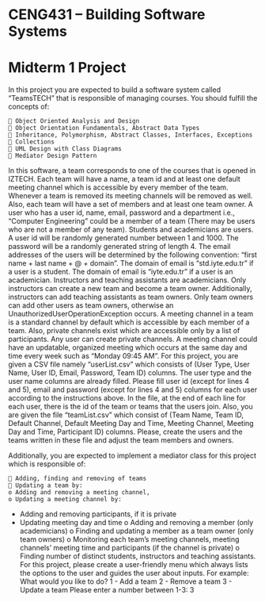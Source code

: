 # CENG431 – Building Software Systems

# Midterm 1 Project

In this project you are expected to build a software system called “TeamsTECH” that is
responsible of managing courses. You should fulfill the concepts of:

```
 Object Oriented Analysis and Design
 Object Orientation Fundamentals, Abstract Data Types
 Inheritance, Polymorphism, Abstract Classes, Interfaces, Exceptions
 Collections
 UML Design with Class Diagrams
 Mediator Design Pattern
```
In this software, a team corresponds to one of the courses that is opened in
IZTECH. Each team will have a name, a team id and at least one default meeting channel
which is accessible by every member of the team. Whenever a team is removed its
meeting channels will be removed as well. Also, each team will have a set of members
and at least one team owner.
A user who has a user id, name, email, password and a department i.e., “Computer
Engineering” could be a member of a team (There may be users who are not a member
of any team). Students and academicians are users.
A user id will be randomly generated number between 1 and 1000. The password
will be a randomly generated string of length 4. The email addresses of the users will be
determined by the following convention: “first name + last name + @ + domain”.
The domain of email is “std.iyte.edu.tr” if a user is a student. The domain of email
is “iyte.edu.tr” if a user is an academician. Instructors and teaching assistants are
academicians. Only instructors can create a new team and become a team owner.
Additionally, instructors can add teaching assistants as team owners. Only team owners
can add other users as team owners, otherwise an UnauthorizedUserOperationException
occurs.
A meeting channel in a team is a standard channel by default which is accessible
by each member of a team. Also, private channels exist which are accessible only by a
list of participants. Any user can create private channels. A meeting channel could have
an updatable, organized meeting which occurs at the same day and time every week such
as “Monday 09:45 AM”.
For this project, you are given a CSV file namely “userList.csv” which consists
of (User Type, User Name, User ID, Email, Password, Team ID) columns. The user type
and the user name columns are already filled. Please fill user id (except for lines 4 and 5),
email and password (except for lines 4 and 5) columns for each user according to the
instructions above. In the file, at the end of each line for each user, there is the id of the
team or teams that the users join. Also, you are given the file “teamList.csv” which consist
of (Team Name, Team ID, Default Channel, Default Meeting Day and Time, Meeting
Channel, Meeting Day and Time, Participant ID) columns. Please, create the users and
the teams written in these file and adjust the team members and owners.


Additionally, you are expected to implement a mediator class for this project
which is responsible of:

```
 Adding, finding and removing of teams
 Updating a team by:
o Adding and removing a meeting channel,
o Updating a meeting channel by:
```
- Adding and removing participants, if it is private
- Updating meeting day and time
o Adding and removing a member (only academicians)
o Finding and updating a member as a team owner (only team owners)
o Monitoring each team’s meeting channels, meeting channels’ meeting
time and participants (if the channel is private)
o Finding number of distinct students, instructors and teaching assistants.
For this project, please create a user-friendly menu which always lists the options
to the user and guides the user about inputs. For example:
What would you like to do?
1 - Add a team
2 - Remove a team
3 - Update a team
Please enter a number between 1-3: 3
